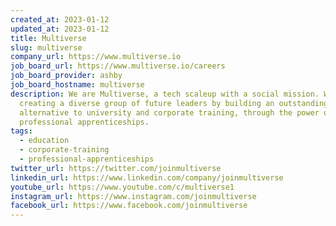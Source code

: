 ```yaml
---
created_at: 2023-01-12
updated_at: 2023-01-12
title: Multiverse
slug: multiverse
company_url: https://www.multiverse.io
job_board_url: https://www.multiverse.io/careers
job_board_provider: ashby
job_board_hostname: multiverse
description: We are Multiverse, a tech scaleup with a social mission. We’re
  creating a diverse group of future leaders by building an outstanding
  alternative to university and corporate training, through the power of
  professional apprenticeships.
tags:
  - education
  - corporate-training
  - professional-apprenticeships
twitter_url: https://twitter.com/joinmultiverse
linkedin_url: https://www.linkedin.com/company/joinmultiverse
youtube_url: https://www.youtube.com/c/multiverse1
instagram_url: https://www.instagram.com/joinmultiverse
facebook_url: https://www.facebook.com/joinmultiverse
---
```

